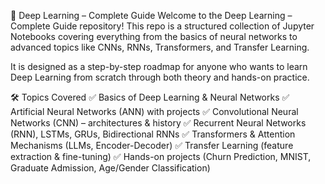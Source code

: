 📘 Deep Learning – Complete Guide
Welcome to the Deep Learning – Complete Guide repository!
This repo is a structured collection of Jupyter Notebooks covering everything from the basics of neural networks to advanced topics like CNNs, RNNs, Transformers, and Transfer Learning.

It is designed as a step-by-step roadmap for anyone who wants to learn Deep Learning from scratch through both theory and hands-on practice.

🛠️ Topics Covered
✅ Basics of Deep Learning & Neural Networks
✅ Artificial Neural Networks (ANN) with projects
✅ Convolutional Neural Networks (CNN) – architectures & history
✅ Recurrent Neural Networks (RNN), LSTMs, GRUs, Bidirectional RNNs
✅ Transformers & Attention Mechanisms (LLMs, Encoder-Decoder)
✅ Transfer Learning (feature extraction & fine-tuning)
✅ Hands-on projects (Churn Prediction, MNIST, Graduate Admission, Age/Gender Classification)
